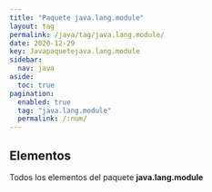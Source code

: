 ```yaml
---
title: "Paquete java.lang.module"
layout: tag
permalink: /java/tag/java.lang.module/
date: 2020-12-29
key: Javapaquetejava.lang.module
sidebar: 
  nav: java
aside: 
  toc: true
pagination: 
  enabled: true
  tag: "java.lang.module"
  permalink: /:num/
---
```


<h2>Elementos</h2>
Todos los elementos del paquete <strong>java.lang.module</strong>
